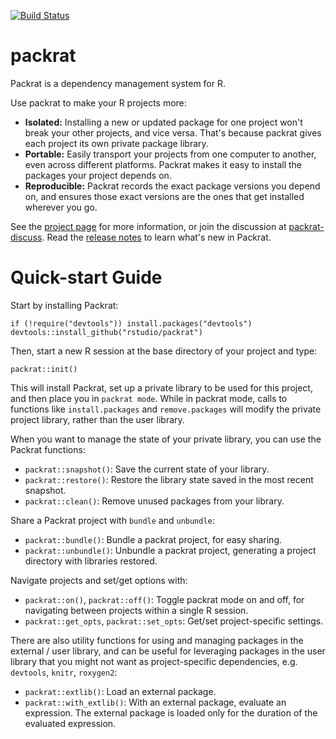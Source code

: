 [![Build Status](https://travis-ci.org/rstudio/packrat.png)](https://travis-ci.org/rstudio/packrat)
# packrat

Packrat is a dependency management system for R.

Use packrat to make your R projects more:

* **Isolated:** Installing a new or updated package for one project won't break
  your other projects, and vice versa. That's because packrat gives each
  project its own private package library.
* **Portable:** Easily transport your projects from one computer to another,
  even across different platforms. Packrat makes it easy to install the
  packages your project depends on.
* **Reproducible:** Packrat records the exact package versions you depend on,
  and ensures those exact versions are the ones that get installed wherever you
  go.

See the [project page](http://rstudio.github.io/packrat/) for more information,
or join the discussion at
[packrat-discuss](https://groups.google.com/forum/#!forum/packrat-discuss).
Read the [release
notes](https://github.com/rstudio/packrat/blob/master/NEWS.md) to learn what's
new in Packrat.

# Quick-start Guide

Start by installing Packrat:

    if (!require("devtools")) install.packages("devtools")
    devtools::install_github("rstudio/packrat")

Then, start a new R session at the base directory of your project and type:

    packrat::init()

This will install Packrat, set up a private library to be used for this
project, and then place you in `packrat mode`. While in packrat mode, calls to
functions like `install.packages` and `remove.packages` will modify the
private project library, rather than the user library.

When you want to manage the state of your private library, you can use the
Packrat functions:

- `packrat::snapshot()`: Save the current state of your library.
- `packrat::restore()`: Restore the library state saved in the most recent
  snapshot.
- `packrat::clean()`: Remove unused packages from your library.

Share a Packrat project with `bundle` and `unbundle`:
- `packrat::bundle()`: Bundle a packrat project, for easy sharing.
- `packrat::unbundle()`: Unbundle a packrat project, generating a project
  directory with libraries restored.

Navigate projects and set/get options with:
- `packrat::on()`, `packrat::off()`: Toggle packrat mode on and off, for
  navigating between projects within a single R session.
- `packrat::get_opts`, `packrat::set_opts`: Get/set project-specific settings.

There are also utility functions for using and managing packages in the
external / user library, and can be useful for leveraging packages in the user
library that you might not want as project-specific dependencies, e.g.
`devtools`, `knitr`, `roxygen2`:

- `packrat::extlib()`: Load an external package.
- `packrat::with_extlib()`: With an external package, evaluate an expression. The
  external package is loaded only for the duration of the evaluated
  expression.

